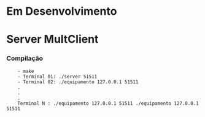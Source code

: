 # Em Desenvolvimento
# Server MultClient

### Compilação
        - make
        - Terminal 01: ./server 51511
        - Terminal 02: ./equipamento 127.0.0.1 51511
        .
        .
        .
        Terminal N : ./equipamento 127.0.0.1 51511 ./equipamento 127.0.0.1 51511

